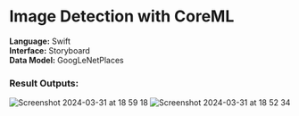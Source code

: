 # Image Detection with CoreML
**Language:** Swift <br>
**Interface:** Storyboard <br>
**Data Model:** GoogLeNetPlaces <br>

### Result Outputs:
![Screenshot 2024-03-31 at 18 59 18](https://github.com/behicoytunsenkul/ImageDetection-1/assets/114110417/ed26e2e6-7ae5-4104-a57f-99e83f20ca74)
![Screenshot 2024-03-31 at 18 52 34](https://github.com/behicoytunsenkul/ImageDetection-1/assets/114110417/1dceed4f-80bc-4676-8800-46d3db11eb00)
